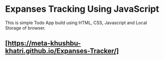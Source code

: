 # Expanses Tracking Using JavaScript

This is simple Todo App build using HTML, CSS, Javascript and Local Storage of browser.

## [https://meta-khushbu-khatri.github.io/Expanses-Tracker/]
